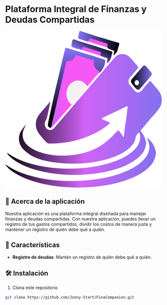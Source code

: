 # Plataforma Integral de Finanzas y Deudas Compartidas

![Logo de la aplicación](public/img/icono512x512.png)

## 🚀 Acerca de la aplicación

Nuestra aplicación es una plataforma integral diseñada para manejar finanzas y deudas compartidas. Con nuestra aplicación, puedes llevar un registro de tus gastos compartidos, dividir los costos de manera justa y mantener un registro de quién debe qué a quién.

## 🎯 Características

- **Registro de deudas**: Mantén un registro de quién debe qué a quién.

## 🛠️ Instalación

1. Clona este repositorio

```bash
git clone https://github.com/Jonny-Start/FinaCompanion.git
```

